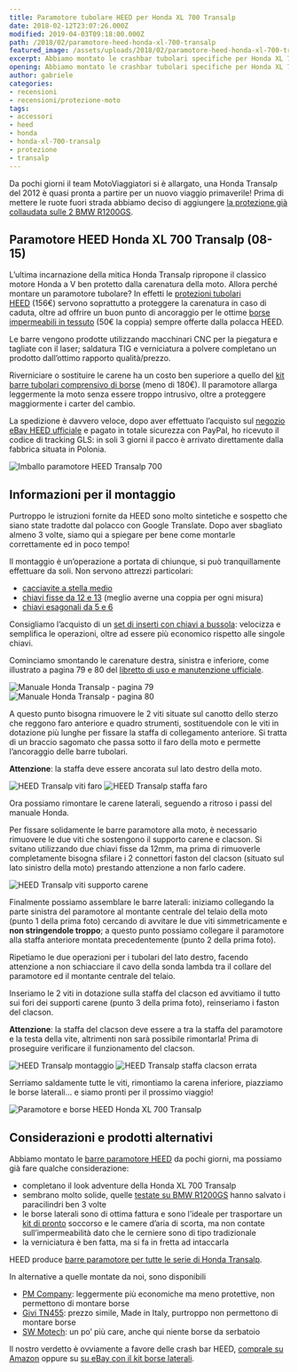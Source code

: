 ```yaml
---
title: Paramotore tubolare HEED per Honda XL 700 Transalp
date: 2018-02-12T23:07:26.000Z
modified: 2019-04-03T09:18:00.000Z
path: /2018/02/paramotore-heed-honda-xl-700-transalp
featured_image: /assets/uploads/2018/02/paramotore-heed-honda-xl-700-transalp/featured_image.jpg
excerpt: Abbiamo montato le crashbar tubolari specifiche per Honda XL 700 Transalp (08-15) prodotte da HEED, ecco le nostre istruzioni di montaggio e considerazioni sulle barre di protezione.
opening: Abbiamo montato le crashbar tubolari specifiche per Honda XL 700 Transalp (08-15) prodotte da HEED, ecco le nostre istruzioni di montaggio e considerazioni sulle barre di protezione e le borse da serbatoio.
author: gabriele
categories:
- recensioni
- recensioni/protezione-moto
tags:
- accessori
- heed
- honda
- honda-xl-700-transalp
- protezione
- transalp
---
```

Da pochi giorni il team MotoViaggiatori si è allargato, una Honda Transalp del 2012 è quasi pronta a partire per un nuovo viaggio primaverile! Prima di mettere le ruote fuori strada abbiamo deciso di aggiungere [la protezione già collaudata sulle 2 BMW R1200GS](/2016/09/paramotore-tubolare-heed-bmw-r-1200-gs/).

## Paramotore HEED Honda XL 700 Transalp (08-15)

L’ultima incarnazione della mitica Honda Transalp ripropone il classico motore Honda a V ben protetto dalla carenatura della moto. Allora perché montare un paramotore tubolare? In effetti le [protezioni tubolari HEED](http://amzn.to/2H9B8kd) (156€) servono soprattutto a proteggere la carenatura in caso di caduta, oltre ad offrire un buon punto di ancoraggio per le ottime [borse impermeabili in tessuto](https://ebay.us/zVTw73) (50€ la coppia) sempre offerte dalla polacca HEED.

Le barre vengono prodotte utilizzando macchinari CNC per la piegatura e tagliate con il laser; saldatura TIG e verniciatura a polvere completano un prodotto dall’ottimo rapporto qualità/prezzo.

Riverniciare o sostituire le carene ha un costo ben superiore a quello del [kit barre tubolari comprensivo di borse](https://ebay.us/zVTw73) (meno di 180€). Il paramotore allarga leggermente la moto senza essere troppo intrusivo, oltre a proteggere maggiormente i carter del cambio.

La spedizione è davvero veloce, dopo aver effettuato l’acquisto sul [negozio eBay HEED ufficiale](http://ebay.us/gyxuGc) e pagato in totale sicurezza con PayPal, ho ricevuto il codice di tracking GLS: in soli 3 giorni il pacco è arrivato direttamente dalla fabbrica situata in Polonia.

![Imballo paramotore HEED Transalp 700](/assets/uploads/2018/02/paramotore-heed-honda-xl-700-transalp/galleries/0/0.jpg "Il paramotore HEED arriva in una grossa scatola, perfettamente imballato")

## Informazioni per il montaggio

Purtroppo le istruzioni fornite da HEED sono molto sintetiche e sospetto che siano state tradotte dal polacco con Google Translate. Dopo aver sbagliato almeno 3 volte, siamo qui a spiegare per bene come montarle correttamente ed in poco tempo!

Il montaggio è un’operazione a portata di chiunque, si può tranquillamente effettuare da soli. Non servono attrezzi particolari:

- [cacciavite a stella medio](http://amzn.to/2Hb0mys)
- [chiavi fisse da 12 e 13](http://amzn.to/2o2H85t) (meglio averne una coppia per ogni misura)
- [chiavi esagonali da 5 e 6](http://amzn.to/2EDFth5)

Consigliamo l’acquisto di un [set di inserti con chiavi a bussola](http://amzn.to/2nV4Ml4): velocizza e semplifica le operazioni, oltre ad essere più economico rispetto alle singole chiavi.

Cominciamo smontando le carenature destra, sinistra e inferiore, come illustrato a pagina 79 e 80 del [libretto di uso e manutenzione ufficiale](http://www.hondaitalia.com/pdf/manuali/2010YM/Transalp.pdf).

![Manuale Honda Transalp - pagina 79](/assets/uploads/2018/02/paramotore-heed-honda-xl-700-transalp/galleries/1/0.png "Smontaggio e montaggio carenature laterali Honda XL 700 Transalp")
![Manuale Honda Transalp - pagina 80](/assets/uploads/2018/02/paramotore-heed-honda-xl-700-transalp/galleries/1/1.png "Smontaggio e montaggio carenatura inferiore Honda XL 700 Transalp")

A questo punto bisogna rimuovere le 2 viti situate sul canotto dello sterzo che reggono faro anteriore e quadro strumenti, sostituendole con le viti in dotazione più lunghe per fissare la staffa di collegamento anteriore. Si tratta di un braccio sagomato che passa sotto il faro della moto e permette l’ancoraggio delle barre tubolari.

**Attenzione**: la staffa deve essere ancorata sul lato destro della moto.

![HEED Transalp viti faro](/assets/uploads/2018/02/paramotore-heed-honda-xl-700-transalp/galleries/2/0.jpg "Le viti indicate dalle frecce vanno sostituite con quelle in dotazione alle barre paramotore HEED")
![HEED Transalp staffa faro](/assets/uploads/2018/02/paramotore-heed-honda-xl-700-transalp/galleries/2/1.jpg "La staffa di supporto anteriore montata. In rosso le viti da montare in questo passaggio, in verde la vite di fissaggio anteriore.")

Ora possiamo rimontare le carene laterali, seguendo a ritroso i passi del manuale Honda.

Per fissare solidamente le barre paramotore alla moto, è necessario rimuovere le due viti che sostengono il supporto carene e clacson.
Si svitano utilizzando due chiavi fisse da 12mm, ma prima di rimuoverle completamente bisogna sfilare i 2 connettori faston del clacson (situato sul lato sinistro della moto) prestando attenzione a non farlo cadere.

![HEED Transalp viti supporto carene](/assets/uploads/2018/02/paramotore-heed-honda-xl-700-transalp/galleries/3/0.jpg "Le viti indicate in rosso vanno sostituite con quelle in dotazione, a cui saranno fissate le barre paramotore")

Finalmente possiamo assemblare le barre laterali: iniziamo collegando la parte sinistra del paramotore al montante centrale del telaio della moto (punto 1 della prima foto) cercando di avvitare le due viti simmetricamente e **non stringendole troppo**; a questo punto possiamo collegare il paramotore alla staffa anteriore montata precedentemente (punto 2 della prima foto).

Ripetiamo le due operazioni per i tubolari del lato destro, facendo attenzione a non schiacciare il cavo della sonda lambda tra il collare del paramotore ed il montante centrale del telaio.

Inseriamo le 2 viti in dotazione sulla staffa del clacson ed avvitiamo il tutto sui fori dei supporti carene (punto 3 della prima foto), reinseriamo i faston del clacson.

**Attenzione**: la staffa del clacson deve essere a tra la staffa del paramotore e la testa della vite, altrimenti non sarà possibile rimontarla! Prima di proseguire verificare il funzionamento del clacson.

![HEED Transalp montaggio](/assets/uploads/2018/02/paramotore-heed-honda-xl-700-transalp/galleries/4/0.jpg "Montare il paramotore avvitando il collare intorno al montante centrale (1), poi avvitando la staffa anteriore (2) ed infine i supporti carene ed il clacson (3)")
![HEED Transalp staffa clacson errata](/assets/uploads/2018/02/paramotore-heed-honda-xl-700-transalp/galleries/4/1.jpg "Attenzione: la staffa del clacson va montata esternamente rispetto alla staffa del paramotore!")

Serriamo saldamente tutte le viti, rimontiamo la carena inferiore, piazziamo le borse laterali… e siamo pronti per il prossimo viaggio!

![Paramotore e borse HEED Honda XL 700 Transalp](/assets/uploads/2018/02/paramotore-heed-honda-xl-700-transalp/galleries/5/0.jpg "Paramotore e borse HEED per Honda XL 700 Transalp")

## Considerazioni e prodotti alternativi

Abbiamo montato le [barre paramotore HEED](https://ebay.us/zVTw73) da pochi giorni, ma possiamo già fare qualche considerazione:

- completano il look adventure della Honda XL 700 Transalp
- sembrano molto solide, quelle [testate su BMW R1200GS](/2016/09/paramotore-tubolare-heed-bmw-r-1200-gs/) hanno salvato i paracilindri ben 3 volte
- le borse laterali sono di ottima fattura e sono l’ideale per trasportare un [kit di pronto](http://amzn.to/2nUFRye) soccorso e le camere d’aria di scorta, ma non contate sull’impermeabilità dato che le cerniere sono di tipo tradizionale
- la verniciatura è ben fatta, ma si fa in fretta ad intaccarla

HEED produce [barre paramotore per tutte le serie di Honda Transalp](https://ebay.us/TPQNUu).

In alternative a quelle montate da noi, sono disponibili

- [PM Company](http://amzn.to/2nVjhW2): leggermente più economiche ma meno protettive, non permettono di montare borse
- [Givi TN455](https://ebay.us/KKpPbr): prezzo simile, Made in Italy, purtroppo non permettono di montare borse
- [SW Motech](http://amzn.to/2CfERct): un po’ più care, anche qui niente borse da serbatoio

Il nostro verdetto è ovviamente a favore delle crash bar HEED, [comprale su Amazon](http://amzn.to/2o5MAVt) oppure su [su eBay con il kit borse laterali](https://ebay.us/zVTw73).
